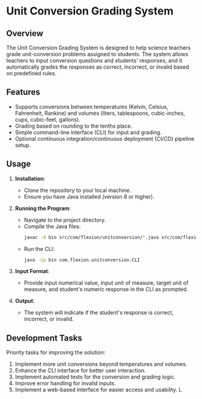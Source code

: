 # Unit Conversion Grading System

## Overview
The Unit Conversion Grading System is designed to help science teachers grade unit-conversion problems assigned to students. The system allows teachers to input conversion questions and students' responses, and it automatically grades the responses as correct, incorrect, or invalid based on predefined rules.

## Features
- Supports conversions between temperatures (Kelvin, Celsius, Fahrenheit, Rankine) and volumes (liters, tablespoons, cubic-inches, cups, cubic-feet, gallons).
- Grading based on rounding to the tenths place.
- Simple command-line interface (CLI) for input and grading.
- Optional continuous integration/continuous deployment (CI/CD) pipeline setup.

## Usage
1. **Installation**:
    - Clone the repository to your local machine.
    - Ensure you have Java installed (version 8 or higher).

2. **Running the Program**:
    - Navigate to the project directory.
    - Compile the Java files:
      ```bash
      javac -d bin src/com/flexion/unitconversion/*.java src/com/flexion/unitconversion/enums/*.java src/com/flexion/unitconversion/grading/*.java
      ```
    - Run the CLI:
      ```bash
      java -cp bin com.flexion.unitconversion.CLI
      ```

3. **Input Format**:
    - Provide input numerical value, input unit of measure, target unit of measure, and student's numeric response in the CLI as prompted.

4. **Output**:
    - The system will indicate if the student's response is correct, incorrect, or invalid.

## Development Tasks
Priority tasks for improving the solution:
1. Implement more unit conversions beyond temperatures and volumes.
2. Enhance the CLI interface for better user interaction.
3. Implement automated tests for the conversion and grading logic.
4. Improve error handling for invalid inputs.
5. Implement a web-based interface for easier access and usability.
L